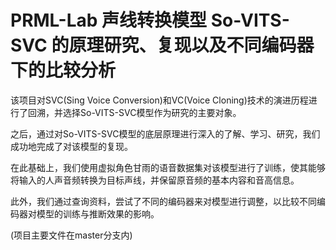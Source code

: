 # PRML-Lab 声线转换模型 So-VITS-SVC 的原理研究、复现以及不同编码器下的比较分析
该项目对SVC(Sing Voice Conversion)和VC(Voice Cloning)技术的演进历程进行了回溯，并选择So-VITS-SVC模型作为研究的主要对象。

之后，通过对So-VITS-SVC模型的底层原理进行深入的了解、学习、研究，我们成功地完成了对该模型的复现。

在此基础上，我们使用虚拟角色甘雨的语音数据集对该模型进行了训练，使其能够将输入的人声音频转换为目标声线，并保留原音频的基本内容和音高信息。

此外，我们通过查询资料，尝试了不同的编码器来对模型进行调整，以比较不同编码器对模型的训练与推断效果的影响。

(项目主要文件在master分支内)
